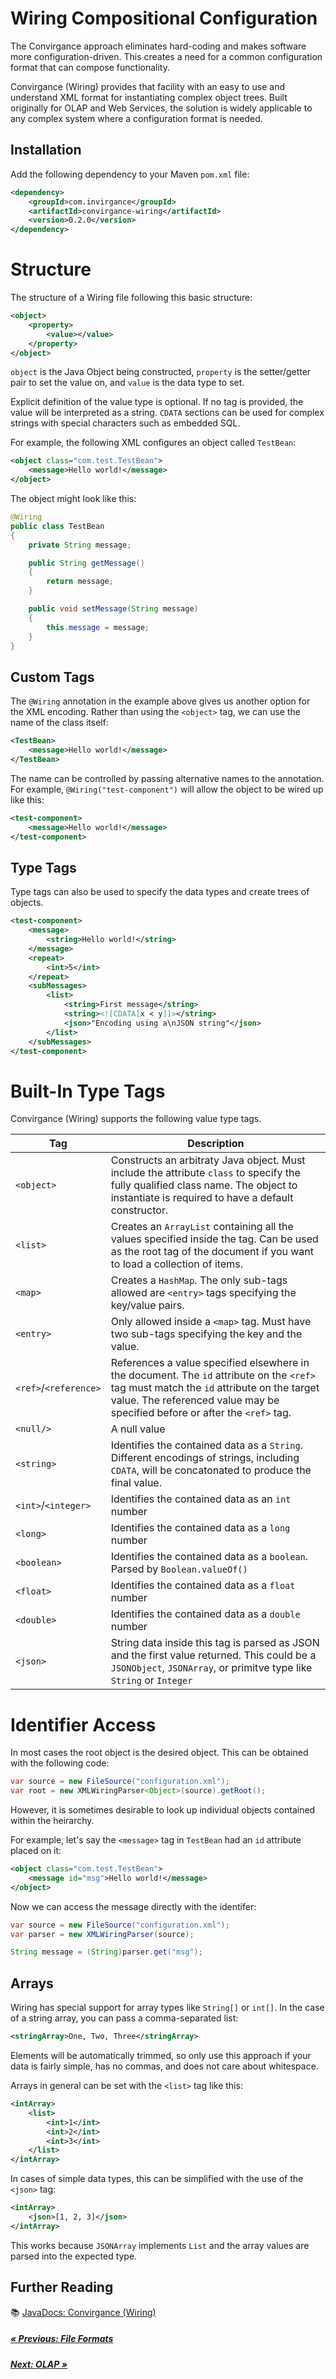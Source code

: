 # Wiring Compositional Configuration

The Convirgance approach eliminates hard-coding and makes software more
configuration-driven. This creates a need for a common configuration format that 
can compose functionality.

Convirgance (Wiring) provides that facility with an easy to use and understand
XML format for instantiating complex object trees. Built 
originally for OLAP and Web Services, the solution is widely applicable to any
complex system where a configuration format is needed.

## Installation

Add the following dependency to your Maven `pom.xml` file:

```xml
<dependency>
    <groupId>com.invirgance</groupId>
    <artifactId>convirgance-wiring</artifactId>
    <version>0.2.0</version>
</dependency>
```

# Structure

The structure of a Wiring file following this basic structure:

```xml
<object>
    <property>
        <value></value>
    </property>
</object>
```

`object` is the Java Object being constructed, `property` is the setter/getter
pair to set the value on, and `value` is the data type to set. 

Explicit definition of the value type is optional. If no tag is provided, the 
value will be interpreted as a string. `CDATA` sections can be used for complex
strings with special characters such as embedded SQL.

For example, the following XML configures an object called `TestBean`:

```xml
<object class="com.test.TestBean">
    <message>Hello world!</message>
</object>
```

The object might look like this:

```java
@Wiring
public class TestBean
{
    private String message;

    public String getMessage()
    {
        return message;
    }

    public void setMessage(String message)
    {
        this.message = message;
    }
}
```

## Custom Tags

The `@Wiring` annotation in the example above gives us another option for the 
XML encoding. Rather than using the `<object>` tag, we can use the name of the 
class itself:

```xml
<TestBean>
    <message>Hello world!</message>
</TestBean>
```

The name can be controlled by passing alternative names to the annotation. For
example, `@Wiring("test-component")` will allow the object to be wired up like
this:

```xml
<test-component>
    <message>Hello world!</message>
</test-component>
```

## Type Tags

Type tags can also be used to specify the data types and create trees of objects.

```xml
<test-component>
    <message>
        <string>Hello world!</string>
    </message>
    <repeat>
        <int>5</int>
    </repeat>
    <subMessages>
        <list>
            <string>First message</string>
            <string><![CDATA[x < y]]></string>
            <json>"Encoding using a\nJSON string"</json>
        </list>
    </subMessages>
</test-component>
```

# Built-In Type Tags

Convirgance (Wiring) supports the following value type tags.

| Tag        | Description|
|------------|------------|
|`<object>`  |Constructs an arbitraty Java object. Must include the attribute `class` to specify the fully qualified class name. The object to instantiate is required to have a default constructor.|
|`<list>`    |Creates an `ArrayList` containing all the values specified inside the tag. Can be used as the root tag of the document if you want to load a collection of items.|
|`<map>`     |Creates a `HashMap`. The only sub-tags allowed are `<entry>` tags specifying the key/value pairs. |
|`<entry>`   |Only allowed inside a `<map>` tag. Must have two sub-tags specifying the key and the value.|
|`<ref>`/`<reference>`|References a value specified elsewhere in the document. The `id` attribute on the `<ref>` tag must match the `id` attribute on the target value. The referenced value may be specified before or after the `<ref>` tag.|
|`<null/>`   | A null value|
|`<string>`  |Identifies the contained data as a `String`. Different encodings of strings, including `CDATA`, will be concatonated to produce the final value.
|`<int>`/`<integer>`|Identifies the contained data as an `int` number|
|`<long>`    |Identifies the contained data as a `long` number|
|`<boolean>` |Identifies the contained data as a `boolean`. Parsed by `Boolean.valueOf()`|
|`<float>`   |Identifies the contained data as a `float` number|
|`<double>`  |Identifies the contained data as a `double` number|
|`<json>`    |String data inside this tag is parsed as JSON and the first value returned. This could be a `JSONObject`, `JSONArray`, or primitve type like `String` or `Integer`|

# Identifier Access

In most cases the root object is the desired object. This can be obtained with the
following code:

```java
var source = new FileSource("configuration.xml");
var root = new XMLWiringParser<Object>(source).getRoot();
```

However, it is sometimes desirable to look up individual objects contained within
the heirarchy. 

For example, let's say the `<message>` tag in `TestBean` had an `id` attribute placed on it:

```xml
<object class="com.test.TestBean">
    <message id="msg">Hello world!</message>
</object>
```

Now we can access the message directly with the identifer:

```java
var source = new FileSource("configuration.xml");
var parser = new XMLWiringParser(source);

String message = (String)parser.get("msg");
```

## Arrays

Wiring has special support for array types like `String[]` or `int[]`. In the
case of a string array, you can pass a comma-separated list:

```xml
<stringArray>One, Two, Three</stringArray>
```

Elements will be automatically trimmed, so only use this approach if your data
is fairly simple, has no commas, and does not care about whitespace.

Arrays in general can be set with the `<list>` tag like this:

```xml
<intArray>
    <list>
        <int>1</int>
        <int>2</int>
        <int>3</int>
    </list>
</intArray>
``` 

In cases of simple data types, this can be simplified with the use of the
`<json>` tag:

```xml
<intArray>
    <json>[1, 2, 3]</json>
</intArray>
``` 

This works because `JSONArray` implements `List` and the array values are parsed
into the expected type. 

## Further Reading

📚 [JavaDocs: Convirgance (Wiring)](https://docs.invirgance.com/javadocs/convirgance-wiring/)


<div class="sections-prev-next">

##### [&laquo; Previous: File Formats](./file-formats?id=file-formats)

##### [Next: OLAP &raquo;](./olap?id=online-analytical-processing-olap)

</div>